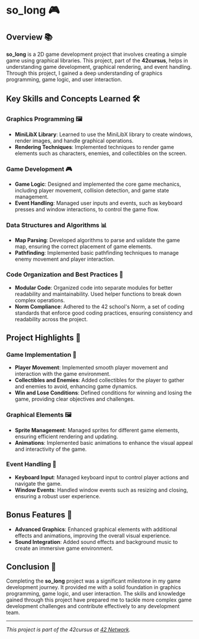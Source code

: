 # so_long 🎮

## Overview 📚
**so_long** is a 2D game development project that involves creating a simple game using graphical libraries. This project, part of the **42cursus**, helps in understanding game development, graphical rendering, and event handling. Through this project, I gained a deep understanding of graphics programming, game logic, and user interaction.

## Key Skills and Concepts Learned 🛠️

### Graphics Programming 🖼️
- **MiniLibX Library**: Learned to use the MiniLibX library to create windows, render images, and handle graphical operations.
- **Rendering Techniques**: Implemented techniques to render game elements such as characters, enemies, and collectibles on the screen.

### Game Development 🎮
- **Game Logic**: Designed and implemented the core game mechanics, including player movement, collision detection, and game state management.
- **Event Handling**: Managed user inputs and events, such as keyboard presses and window interactions, to control the game flow.

### Data Structures and Algorithms 📊
- **Map Parsing**: Developed algorithms to parse and validate the game map, ensuring the correct placement of game elements.
- **Pathfinding**: Implemented basic pathfinding techniques to manage enemy movement and player interaction.

### Code Organization and Best Practices 📏
- **Modular Code**: Organized code into separate modules for better readability and maintainability. Used helper functions to break down complex operations.
- **Norm Compliance**: Adhered to the 42 school's Norm, a set of coding standards that enforce good coding practices, ensuring consistency and readability across the project.

## Project Highlights 🌟

### Game Implementation 📜
- **Player Movement**: Implemented smooth player movement and interaction with the game environment.
- **Collectibles and Enemies**: Added collectibles for the player to gather and enemies to avoid, enhancing game dynamics.
- **Win and Lose Conditions**: Defined conditions for winning and losing the game, providing clear objectives and challenges.

### Graphical Elements 🖼️
- **Sprite Management**: Managed sprites for different game elements, ensuring efficient rendering and updating.
- **Animations**: Implemented basic animations to enhance the visual appeal and interactivity of the game.

### Event Handling 🔄
- **Keyboard Input**: Managed keyboard input to control player actions and navigate the game.
- **Window Events**: Handled window events such as resizing and closing, ensuring a robust user experience.

## Bonus Features 🎁
- **Advanced Graphics**: Enhanced graphical elements with additional effects and animations, improving the overall visual experience.
- **Sound Integration**: Added sound effects and background music to create an immersive game environment.

## Conclusion 🏁
Completing the **so_long** project was a significant milestone in my game development journey. It provided me with a solid foundation in graphics programming, game logic, and user interaction. The skills and knowledge gained through this project have prepared me to tackle more complex game development challenges and contribute effectively to any development team.

---

*This project is part of the 42cursus at [42 Network](https://www.42.fr/).*
